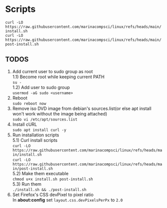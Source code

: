 # Scripts
`curl -LO https://raw.githubusercontent.com/marinacompsci/linux/refs/heads/main/install.sh`  
`curl -LO https://raw.githubusercontent.com/marinacompsci/linux/refs/heads/main/post-install.sh`  

## TODOS
1) Add current user to sudo group as root  
1.1) Become root while keeping current PATH  
`su -`  
1.2) Add user to sudo group  
`usermod -aG sudo <username>`  
2) Reboot  
`sudo reboot now`  
3) Remove iso DVD image from debian's sources.list(or else apt install won't work without the image being attached)  
`sudo vi /etc/apt/sources.list`  
4) Install cURL  
`sudo apt install curl -y`  
5) Run installation scripts  
5.1) Curl install scripts  
`curl -LO https://raw.githubusercontent.com/marinacompsci/linux/refs/heads/main/install.sh`  
`curl -LO https://raw.githubusercontent.com/marinacompsci/linux/refs/heads/main/post-install.sh`  
5.2) Make them executable  
`chmod u+x install.sh post-install.sh`  
5.3) Run them  
`./install.sh && ./post-install.sh`  
6) Set Firefox's CSS devPixel to pixel ratio  
In **about:config** set `layout.css.devPixelsPerPx` to `2.0`  
